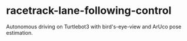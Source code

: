 # racetrack-lane-following-control
Autonomous driving on Turtlebot3 with bird's-eye-view and ArUco pose estimation.
